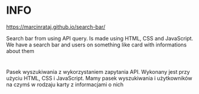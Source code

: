 # INFO
https://marcinrataj.github.io/search-bar/

Search bar from using API query.
Is made using HTML, CSS and JavaScript.
We have a search bar and users on something like card with informations about them 
#
Pasek wyszukiwania z wykorzystaniem zapytania API. Wykonany jest przy użyciu HTML, CSS i JavaScript. Mamy pasek wyszukiwania i użytkowników na czymś w rodzaju karty z informacjami o nich

